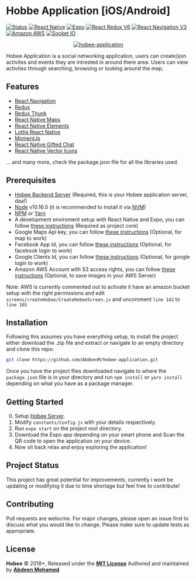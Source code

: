# Hobbe Application [iOS/Android]

[![Status](https://travis-ci.org/rstacruz/hicat.svg?branch=master)](https://github.com/AbdeenM/hobee-application)
[![React Native](https://img.shields.io/badge/React%20Native-v0.57.8-blue.svg?logo=react)](https://facebook.github.io/react-native/)
[![Expo](https://img.shields.io/badge/Expo-SDK35.0.0-black.svg?logo=expo)](https://expo.io/)
[![React Redux V6](https://img.shields.io/badge/Redux-v6.0.1-purple.svg?logo=redux)](https://react-redux.js.org/)
[![React Navigation V3](https://img.shields.io/badge/React%20Navigation-v3.4.1-blue.svg?logo=react)](https://reactnavigation.org/)
[![Amazon AWS](https://img.shields.io/badge/Amazon%20AWS-v3.4.1-blue.svg?logo=amazon-aws)](https://aws.amazon.com/)
[![Socket IO](https://img.shields.io/badge/Socket.io-v2.2.0-black.svg?logo=socket.io)](https://socket.io/)

<p align="center" >
   <a href="https://github.com/AbdeenM/hobee-application/blob/master/screenshots/application.gif">
    <img alt="hobee-application" src="https://github.com/AbdeenM/hobee-application/blob/master/screenshots/application.gif" />
 </a>
</p>

Hobee Application is a social networking application, users can create/join activites and events they are intrested in around there area.
Users can view activties through searching, browsing or looking around the map.

## Features

* [React Navigation](https://reactnavigation.org/)
* [Redux](https://redux.js.org/)
* [Redux Thunk](https://github.com/reduxjs/redux-thunk/)
* [React Native Maps](https://github.com/react-native-community/react-native-maps/)
* [React Native Elements](https://react-native-training.github.io/react-native-elements/)
* [Lottie React Native](https://github.com/react-community/lottie-react-native/)
* [MomentJs](https://momentjs.com/)
* [React Native Gifted Chat](https://github.com/FaridSafi/react-native-gifted-chat/)
* [React Native Vector Icons](https://github.com/oblador/react-native-vector-icons/)

... and many more, check the package.json file for all the libraries used.

## Prerequisites

* [Hobee Backend Server](https://github.com/AbdeenM/hobee-backend/) (Required, this is your Hobee application server, daa!)
* [Node](https://nodejs.org/) v10.16.0 (it is recommended to install it via [NVM](https://github.com/creationix/nvm/))
* [NPM](https://npmjs.com/) or [Yarn](https://https://yarnpkg.com/)
* A development enviroment setup with React Native and Expo, you can follow [these instructions](https://docs.expo.io/versions/v35.0.0/introduction/installation/) (Required as project core)
* Google Maps Api key, you can follow [these instructions](https://developers.google.com/maps/documentation/javascript/get-api-key/) (Optional, for map to work)
* Facebook App Id, you can follow [these instructions](https://docs.expo.io/versions/v35.0.0/sdk/facebook/) (Optional, for facebook login to work)
* Google Clients Id, you can follow [these instructions](https://docs.expo.io/versions/v35.0.0/sdk/google/) (Optional, for google login to work)
* Amazon AWS Account with S3 access rights, you can follow [these instructions](https://aws.amazon.com/s3/getting-started/) (Optional, to save images in your AWS Server)

Note: AWS is currently commented out to activate it have an amazon bucket setup with the right permissions and edit `screens/createHobee/CreateHobeeScreen.js` and uncomment `line 142` to `line 165`

## Installation

Following this assumes you have everything setup, to install the project either download the .zip file and extract or navigate to an empty directory and clone this repo:
```bash
git clone https://github.com/AbdeenM/hobee-application.git
```
Once you have the project files downloaded navigate to where the `package.json` file is in your directory and run `npm install` or `yarn install` depending on what you have as a package manager.

## Getting Started

0. Setup [Hobee Server](https://github.com/AbdeenM/hobee-backend/).
1. Modify `constants/Config.js` with your details respectively.
2. Run `expo start` on the project root directory.
3. Download the Expo app depending on your smart phone and Scan the QR code to open the application on your device.
4. Now sit back relax and enjoy exploring the application!

## Project Status

This project has great potential for improvements, currently i wont be updating or modifying it due to time shortage but feel free to contribute!

## Contributing

Pull requests are welocme. For major changes, please open an issue first to discuss what you would like to change.
Please make sure to update tests as appropriate.

## License

**Hobee** © 2018+, Released under the **[MIT License](http://mit-license.org/)**
Authored and maintained by **[Abdeen Mohamed](https://github.com/AbdeenM)**

